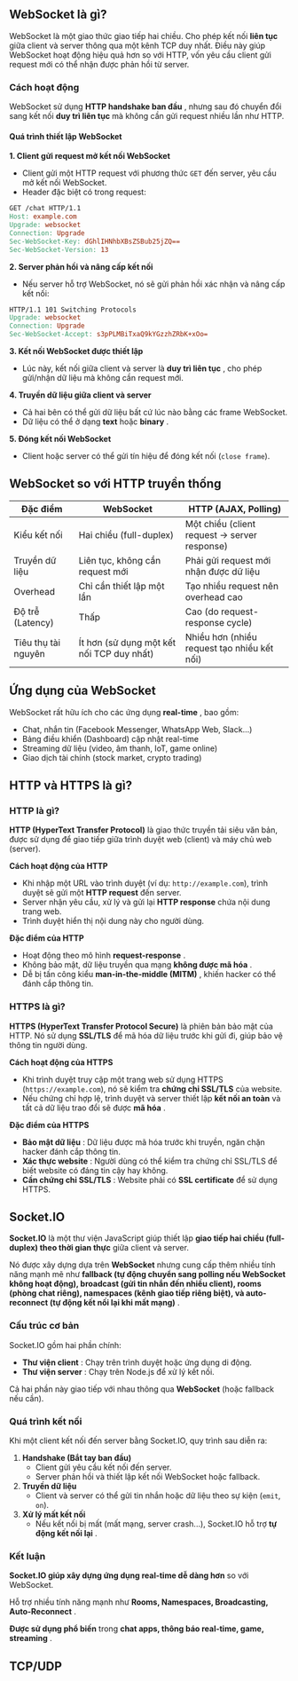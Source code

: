 ## WebSocket là gì?

WebSocket là một giao thức giao tiếp hai chiều. Cho phép kết nối **liên tục** giữa client và server thông qua một kênh TCP duy nhất. Điều này giúp WebSocket hoạt động hiệu quả hơn so với HTTP, vốn yêu cầu client gửi request mới có thể nhận được phản hồi từ server.

### Cách hoạt động

WebSocket sử dụng  **HTTP handshake ban đầu** , nhưng sau đó chuyển đổi sang kết nối **duy trì liên tục** mà không cần gửi request nhiều lần như HTTP.

#### Quá trình thiết lập WebSocket

**1. Client gửi request mở kết nối WebSocket**

* Client gửi một HTTP request với phương thức `GET` đến server, yêu cầu mở kết nối WebSocket.
* Header đặc biệt có trong request:

```makefile
GET /chat HTTP/1.1
Host: example.com
Upgrade: websocket
Connection: Upgrade
Sec-WebSocket-Key: dGhlIHNhbXBsZSBub25jZQ==
Sec-WebSocket-Version: 13
```

**2. Server phản hồi và nâng cấp kết nối**

* Nếu server hỗ trợ WebSocket, nó sẽ gửi phản hồi xác nhận và nâng cấp kết nối:

```makefile
HTTP/1.1 101 Switching Protocols
Upgrade: websocket
Connection: Upgrade
Sec-WebSocket-Accept: s3pPLMBiTxaQ9kYGzzhZRbK+xOo=
```

**3. Kết nối WebSocket được thiết lập**

* Lúc này, kết nối giữa client và server là  **duy trì liên tục** , cho phép gửi/nhận dữ liệu mà không cần request mới.

**4. Truyền dữ liệu giữa client và server**

* Cả hai bên có thể gửi dữ liệu bất cứ lúc nào bằng các frame WebSocket.
* Dữ liệu có thể ở dạng **text** hoặc  **binary** .

**5. Đóng kết nối WebSocket**

* Client hoặc server có thể gửi tín hiệu để đóng kết nối (`close frame`).

## **WebSocket so với HTTP truyền thống**

| Đặc điểm            | WebSocket                                         | HTTP (AJAX, Polling)                               |
| ----------------------- | ------------------------------------------------- | -------------------------------------------------- |
| Kiểu kết nối         | Hai chiều (full-duplex)                          | Một chiều (client request → server response)    |
| Truyền dữ liệu       | Liên tục, không cần request mới              | Phải gửi request mới nhận được dữ liệu    |
| Overhead                | Chỉ cần thiết lập một lần                   | Tạo nhiều request nên overhead cao              |
| Độ trễ (Latency)     | Thấp                                             | Cao (do request-response cycle)                    |
| Tiêu thụ tài nguyên | Ít hơn (sử dụng một kết nối TCP duy nhất) | Nhiều hơn (nhiều request tạo nhiều kết nối) |

## **Ứng dụng của WebSocket**

WebSocket rất hữu ích cho các ứng dụng  **real-time** , bao gồm:

* Chat, nhắn tin (Facebook Messenger, WhatsApp Web, Slack...)
* Bảng điều khiển (Dashboard) cập nhật real-time
* Streaming dữ liệu (video, âm thanh, IoT, game online)
* Giao dịch tài chính (stock market, crypto trading)

## HTTP và HTTPS là gì?

### HTTP là gì?

**HTTP (HyperText Transfer Protocol)** là giao thức truyền tải siêu văn bản, được sử dụng để giao tiếp giữa trình duyệt web (client) và máy chủ web (server).

**Cách hoạt động của HTTP**

* Khi nhập một URL vào trình duyệt (ví dụ: `http://example.com`), trình duyệt sẽ gửi một **HTTP request** đến server.
* Server nhận yêu cầu, xử lý và gửi lại **HTTP response** chứa nội dung trang web.
* Trình duyệt hiển thị nội dung này cho người dùng.

**Đặc điểm của HTTP**

* Hoạt động theo mô hình  **request-response** .
* Không bảo mật, dữ liệu truyền qua mạng  **không được mã hóa** .
* Dễ bị tấn công kiểu  **man-in-the-middle (MITM)** , khiến hacker có thể đánh cắp thông tin.

### **HTTPS là gì?**

**HTTPS (HyperText Transfer Protocol Secure)** là phiên bản bảo mật của HTTP. Nó sử dụng **SSL/TLS** để mã hóa dữ liệu trước khi gửi đi, giúp bảo vệ thông tin người dùng.

 **Cách hoạt động của HTTPS**

* Khi trình duyệt truy cập một trang web sử dụng HTTPS (`https://example.com`), nó sẽ kiểm tra **chứng chỉ SSL/TLS** của website.
* Nếu chứng chỉ hợp lệ, trình duyệt và server thiết lập **kết nối an toàn** và tất cả dữ liệu trao đổi sẽ được  **mã hóa** .

**Đặc điểm của HTTPS**

* **Bảo mật dữ liệu** : Dữ liệu được mã hóa trước khi truyền, ngăn chặn hacker đánh cắp thông tin.
* **Xác thực website** : Người dùng có thể kiểm tra chứng chỉ SSL/TLS để biết website có đáng tin cậy hay không.
* **Cần chứng chỉ SSL/TLS** : Website phải có **SSL certificate** để sử dụng HTTPS.

## Socket.IO

**Socket.IO** là một thư viện JavaScript giúp thiết lập **giao tiếp hai chiều (full-duplex) theo thời gian thực** giữa client và server.

Nó được xây dựng dựa trên **WebSocket** nhưng cung cấp thêm nhiều tính năng mạnh mẽ như  **fallback (tự động chuyển sang polling nếu WebSocket không hoạt động), broadcast (gửi tin nhắn đến nhiều client), rooms (phòng chat riêng), namespaces (kênh giao tiếp riêng biệt), và auto-reconnect (tự động kết nối lại khi mất mạng)** .

### **Cấu trúc cơ bản**

Socket.IO gồm hai phần chính:

* **Thư viện client** : Chạy trên trình duyệt hoặc ứng dụng di động.
* **Thư viện server** : Chạy trên Node.js để xử lý kết nối.

Cả hai phần này giao tiếp với nhau thông qua **WebSocket** (hoặc fallback nếu cần).

### **Quá trình kết nối**

Khi một client kết nối đến server bằng Socket.IO, quy trình sau diễn ra:

1. **Handshake (Bắt tay ban đầu)**
   * Client gửi yêu cầu kết nối đến server.
   * Server phản hồi và thiết lập kết nối WebSocket hoặc fallback.
2. **Truyền dữ liệu**
   * Client và server có thể gửi tin nhắn hoặc dữ liệu theo sự kiện (`emit`, `on`).
3. **Xử lý mất kết nối**
   * Nếu kết nối bị mất (mất mạng, server crash...), Socket.IO hỗ trợ  **tự động kết nối lại** .

### **Kết luận**

**Socket.IO giúp xây dựng ứng dụng real-time dễ dàng hơn** so với WebSocket.

Hỗ trợ nhiều tính năng mạnh như  **Rooms, Namespaces, Broadcasting, Auto-Reconnect** .

**Được sử dụng phổ biến** trong  **chat apps, thông báo real-time, game, streaming** .

## TCP/UDP

